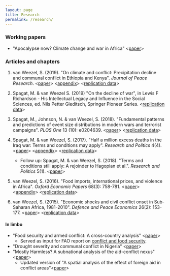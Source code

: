 ```yaml
---
layout: page
title: Research
permalink: /research/
---
```

### Working papers
* "Apocalypse now? Climate change and war in Africa" <[paper](http://www.ucd.ie/t4cms/WP18_16.pdf)>

### Articles and chapters

1.  van Weezel, S. (2019). "On climate and conflict: Precipitation decline and communal conflict in Ethiopia and Kenya". *Journal of Peace Research*. <[paper](http://commoneconomist.github.io/files/jpr.pdf)> <[appendix](http://commoneconomist.github.io/files/jpr.app.pdf)> <[replication data](https://github.com/CommonEconomist/replication-data/tree/master/climate-conflict)>

2.  Spagat, M. & van Weezel S. (2019) "On the decline of war", in Lewis F Richardson - His Intellectual Legacy and Influence in the Social Sciences, ed. Nils Petter Gleditsch, Springer Pioneer Series.  <[replication data](https://github.com/CommonEconomist/replication-data/tree/master/war-decline)>

3.  Spagat, M., Johnson, N. & van Weezel, S. (2018). "Fundamental patterns and predictions of event size distributions in modern wars and terrorist campaigns". *PLOS One* 13 (10): e0204639. <[paper](http://commoneconomist.github.io/files/pone.13.10.pdf)> <[replication data](https://github.com/CommonEconomist/replication-data/tree/master/david-vs-goliath)>

4.  Spagat, M. & van Weezel, S. (2017). "Half a million excess deaths in the Iraq war: Terms and conditions may apply". *Research and Politics* 4(4). <[paper](http://commoneconomist.github.io/files/rap.4.4.1.pdf)> <[appendix](http://commoneconomist.github.io/files/rap.4.4.1.app.pdf)>  <[replication data](https://github.com/CommonEconomist/replication-data/tree/master/iraq-excess-mortality)>
    *  Follow up: Spagat, M. & van Weezel, S. (2018). "Terms and conditions still apply: A rejoinder to Hagopian et al.". *Research and Politics* 5(1). <[paper](http://commoneconomist.github.io/files/rap.5.1.1.pdf)>  
    
5.  van Weezel, S. (2016). "Food imports, international prices, and violence in Africa". *Oxford Economic Papers* 68(3): 758-781. <[paper](http://commoneconomist.github.io/files/oep.68.3.758.pdf)> <[appendix](http://commoneconomist.github.io/files/oep.68.3.758.app.pdf)>  <[replication data](https://github.com/CommonEconomist/replication-data/tree/master/food-prices-violence)>

6.  van Weezel, S. (2015). "Economic shocks and civil conflict onset in Sub-Saharan Africa, 1981-2010". *Defence and Peace Economics* 26(2): 153-177. <[paper](http://commoneconomist.github.io/files/dpe.26.2.153.pdf)> <[replication data](https://github.com/CommonEconomist/replication-data/tree/master/econ-shocks-conflict)>

#### In limbo
* "Food security and armed conflict: A cross-country analysis" <[paper](http://www.fao.org/3/CA0971EN/ca0971en.pdf)>
    * Served as input for FAO report on [conflict and food security](http://www.fao.org/3/a-i7821e.pdf).
* "Drought severity and communal conflict in Nigeria" <[paper](https://econpapers.repec.org/paper/hicwpaper/240.htm)>
* "Mostly Harmless? A subnational analysis of the aid-conflict nexus" <[paper](https://www.ucd.ie/t4cms/WP17_28.pdf)>
   * Updated version of "A spatial analysis of the effect of foreign aid in conflict areas"<[paper](https://www.aiddata.org/publications/a-spatial-analysis-of-the-effect-of-foreign-aid-in-conflict-areas)>
